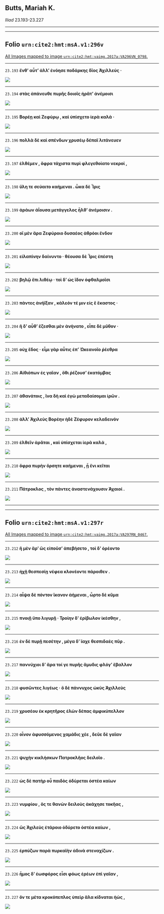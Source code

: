 ## Butts, Mariah K.

*Iliad* 23.193-23.227

---

---

## **Folio `urn:cite2:hmt:msA.v1:296v`**



[All Images mapped to image `urn:cite2:hmt:vaimg.2017a:VA296VN_0798`.](http://www.homermultitext.org/ict2/index.html?urn=urn:cite2:hmt:vaimg.2017a:VA296VN_0798@0.4749,0.3553,0.4272,0.01978&urn=urn:cite2:hmt:vaimg.2017a:VA296VN_0798@0.4773,0.3743,0.4204,0.02006&urn=urn:cite2:hmt:vaimg.2017a:VA296VN_0798@0.4775,0.3931,0.4165,0.02227&urn=urn:cite2:hmt:vaimg.2017a:VA296VN_0798@0.4738,0.4113,0.4392,0.02531&urn=urn:cite2:hmt:vaimg.2017a:VA296VN_0798@0.4725,0.4318,0.4543,0.02282&urn=urn:cite2:hmt:vaimg.2017a:VA296VN_0798@0.4792,0.4528,0.3791,0.01909&urn=urn:cite2:hmt:vaimg.2017a:VA296VN_0798@0.4792,0.4700,0.3957,0.02296&urn=urn:cite2:hmt:vaimg.2017a:VA296VN_0798@0.4796,0.4903,0.3926,0.01992&urn=urn:cite2:hmt:vaimg.2017a:VA296VN_0798@0.4751,0.5082,0.4090,0.01895&urn=urn:cite2:hmt:vaimg.2017a:VA296VN_0798@0.4773,0.5256,0.4042,0.02254&urn=urn:cite2:hmt:vaimg.2017a:VA296VN_0798@0.4753,0.5461,0.4060,0.01923&urn=urn:cite2:hmt:vaimg.2017a:VA296VN_0798@0.4786,0.5638,0.4143,0.02019&urn=urn:cite2:hmt:vaimg.2017a:VA296VN_0798@0.4735,0.5812,0.3935,0.02420&urn=urn:cite2:hmt:vaimg.2017a:VA296VN_0798@0.4742,0.6036,0.4095,0.01964&urn=urn:cite2:hmt:vaimg.2017a:VA296VN_0798@0.4755,0.6230,0.4210,0.02047&urn=urn:cite2:hmt:vaimg.2017a:VA296VN_0798@0.4768,0.6396,0.4193,0.02227&urn=urn:cite2:hmt:vaimg.2017a:VA296VN_0798@0.4737,0.6595,0.4046,0.02144&urn=urn:cite2:hmt:vaimg.2017a:VA296VN_0798@0.4735,0.6780,0.4188,0.02254&urn=urn:cite2:hmt:vaimg.2017a:VA296VN_0798@0.4738,0.6985,0.4258,0.02144)

---- 

 `23.193`  **ἔνθʼ αὖτʼ ἀλλʼ ἐνόησε ποδάρκης δῖος Ἀχιλλεύς ·** 

 <a href="http://www.homermultitext.org/ict2/index.html?urn=urn:cite2:hmt:vaimg.2017a:VA296VN_0798@0.4749,0.3553,0.4272,0.01978"><img src="http://beta.hpcc.uh.edu/scs/image/500/500/urn:cite2:hmt:vaimg.2017a:VA296VN_0798@0.4749,0.3553,0.4272,0.01978"/></a> 

---- 

 `23.194`  **στὰς ἀπάνευθε πυρῆς δοιοῖς ἠρᾶτʼ ἀνέμοισι** 

 <a href="http://www.homermultitext.org/ict2/index.html?urn=urn:cite2:hmt:vaimg.2017a:VA296VN_0798@0.4773,0.3743,0.4204,0.02006"><img src="http://beta.hpcc.uh.edu/scs/image/500/500/urn:cite2:hmt:vaimg.2017a:VA296VN_0798@0.4773,0.3743,0.4204,0.02006"/></a> 

---- 

 `23.195`  **Βορέῃ καὶ Ζεφύρῳ , καὶ ὑπίσχετο ἱερὰ καλά ·** 

 <a href="http://www.homermultitext.org/ict2/index.html?urn=urn:cite2:hmt:vaimg.2017a:VA296VN_0798@0.4775,0.3931,0.4165,0.02227"><img src="http://beta.hpcc.uh.edu/scs/image/500/500/urn:cite2:hmt:vaimg.2017a:VA296VN_0798@0.4775,0.3931,0.4165,0.02227"/></a> 

---- 

 `23.196`  **πολλὰ δὲ καὶ σπένδων χρυσέῳ δέπαϊ λιτάνευεν** 

 <a href="http://www.homermultitext.org/ict2/index.html?urn=urn:cite2:hmt:vaimg.2017a:VA296VN_0798@0.4738,0.4113,0.4392,0.02531"><img src="http://beta.hpcc.uh.edu/scs/image/500/500/urn:cite2:hmt:vaimg.2017a:VA296VN_0798@0.4738,0.4113,0.4392,0.02531"/></a> 

---- 

 `23.197`  **ἐλθέμεν , ὄφρα τάχιστα πυρὶ φλεγεθοίατο νεκροί ,** 

 <a href="http://www.homermultitext.org/ict2/index.html?urn=urn:cite2:hmt:vaimg.2017a:VA296VN_0798@0.4725,0.4318,0.4543,0.02282"><img src="http://beta.hpcc.uh.edu/scs/image/500/500/urn:cite2:hmt:vaimg.2017a:VA296VN_0798@0.4725,0.4318,0.4543,0.02282"/></a> 

---- 

 `23.198`  **ὕλη τε σεύαιτο καήμεναι . ὦκα δὲ Ἶρις** 

 <a href="http://www.homermultitext.org/ict2/index.html?urn=urn:cite2:hmt:vaimg.2017a:VA296VN_0798@0.4792,0.4528,0.3791,0.01909"><img src="http://beta.hpcc.uh.edu/scs/image/500/500/urn:cite2:hmt:vaimg.2017a:VA296VN_0798@0.4792,0.4528,0.3791,0.01909"/></a> 

---- 

 `23.199`  **ἀράων ἀΐουσα μετάγγελος ἦλθʼ ἀνέμοισιν .** 

 <a href="http://www.homermultitext.org/ict2/index.html?urn=urn:cite2:hmt:vaimg.2017a:VA296VN_0798@0.4792,0.4700,0.3957,0.02296"><img src="http://beta.hpcc.uh.edu/scs/image/500/500/urn:cite2:hmt:vaimg.2017a:VA296VN_0798@0.4792,0.4700,0.3957,0.02296"/></a> 

---- 

 `23.200`  **οἳ μὲν ἄρα Ζεφύροιο δυσαέος ἀθρόοι ἔνδον** 

 <a href="http://www.homermultitext.org/ict2/index.html?urn=urn:cite2:hmt:vaimg.2017a:VA296VN_0798@0.4796,0.4903,0.3926,0.01992"><img src="http://beta.hpcc.uh.edu/scs/image/500/500/urn:cite2:hmt:vaimg.2017a:VA296VN_0798@0.4796,0.4903,0.3926,0.01992"/></a> 

---- 

 `23.201`  **εἰλαπίνην δαίνυντο · θέουσα δὲ Ἶρις ἐπέστη** 

 <a href="http://www.homermultitext.org/ict2/index.html?urn=urn:cite2:hmt:vaimg.2017a:VA296VN_0798@0.4751,0.5082,0.4090,0.01895"><img src="http://beta.hpcc.uh.edu/scs/image/500/500/urn:cite2:hmt:vaimg.2017a:VA296VN_0798@0.4751,0.5082,0.4090,0.01895"/></a> 

---- 

 `23.202`  **βηλῷ ἔπι λιθέῳ · τοὶ δʼ ὡς ἴδον ὀφθαλμοῖσι** 

 <a href="http://www.homermultitext.org/ict2/index.html?urn=urn:cite2:hmt:vaimg.2017a:VA296VN_0798@0.4773,0.5256,0.4042,0.02254"><img src="http://beta.hpcc.uh.edu/scs/image/500/500/urn:cite2:hmt:vaimg.2017a:VA296VN_0798@0.4773,0.5256,0.4042,0.02254"/></a> 

---- 

 `23.203`  **πάντες ἀνήϊξαν , κάλεόν τέ μιν εἰς ἓ ἕκαστος ·** 

 <a href="http://www.homermultitext.org/ict2/index.html?urn=urn:cite2:hmt:vaimg.2017a:VA296VN_0798@0.4753,0.5461,0.4060,0.01923"><img src="http://beta.hpcc.uh.edu/scs/image/500/500/urn:cite2:hmt:vaimg.2017a:VA296VN_0798@0.4753,0.5461,0.4060,0.01923"/></a> 

---- 

 `23.204`  **ἣ δʼ αὖθʼ ἕζεσθαι μὲν ἀνήνατο , εἶπε δὲ μῦθον ·** 

 <a href="http://www.homermultitext.org/ict2/index.html?urn=urn:cite2:hmt:vaimg.2017a:VA296VN_0798@0.4786,0.5638,0.4143,0.02019"><img src="http://beta.hpcc.uh.edu/scs/image/500/500/urn:cite2:hmt:vaimg.2017a:VA296VN_0798@0.4786,0.5638,0.4143,0.02019"/></a> 

---- 

 `23.205`  **οὐχ ἕδος · εἶμι γὰρ αὖτις ἐπʼ Ὠκεανοῖο ῥέεθρα** 

 <a href="http://www.homermultitext.org/ict2/index.html?urn=urn:cite2:hmt:vaimg.2017a:VA296VN_0798@0.4735,0.5812,0.3935,0.02420"><img src="http://beta.hpcc.uh.edu/scs/image/500/500/urn:cite2:hmt:vaimg.2017a:VA296VN_0798@0.4735,0.5812,0.3935,0.02420"/></a> 

---- 

 `23.206`  **Αἰθιόπων ἐς γαῖαν , ὅθι ῥέζουσʼ ἑκατόμβας** 

 <a href="http://www.homermultitext.org/ict2/index.html?urn=urn:cite2:hmt:vaimg.2017a:VA296VN_0798@0.4742,0.6036,0.4095,0.01964"><img src="http://beta.hpcc.uh.edu/scs/image/500/500/urn:cite2:hmt:vaimg.2017a:VA296VN_0798@0.4742,0.6036,0.4095,0.01964"/></a> 

---- 

 `23.207`  **ἀθανάτοις , ἵνα δὴ καὶ ἐγὼ μεταδαίσομαι ἱρῶν .** 

 <a href="http://www.homermultitext.org/ict2/index.html?urn=urn:cite2:hmt:vaimg.2017a:VA296VN_0798@0.4755,0.6230,0.4210,0.02047"><img src="http://beta.hpcc.uh.edu/scs/image/500/500/urn:cite2:hmt:vaimg.2017a:VA296VN_0798@0.4755,0.6230,0.4210,0.02047"/></a> 

---- 

 `23.208`  **ἀλλʼ Ἀχιλεὺς Βορέην ἠδὲ Ζέφυρον κελαδεινὸν** 

 <a href="http://www.homermultitext.org/ict2/index.html?urn=urn:cite2:hmt:vaimg.2017a:VA296VN_0798@0.4768,0.6396,0.4193,0.02227"><img src="http://beta.hpcc.uh.edu/scs/image/500/500/urn:cite2:hmt:vaimg.2017a:VA296VN_0798@0.4768,0.6396,0.4193,0.02227"/></a> 

---- 

 `23.209`  **ἐλθεῖν ἀρᾶται , καὶ ὑπίσχεται ἱερὰ καλά ,** 

 <a href="http://www.homermultitext.org/ict2/index.html?urn=urn:cite2:hmt:vaimg.2017a:VA296VN_0798@0.4737,0.6595,0.4046,0.02144"><img src="http://beta.hpcc.uh.edu/scs/image/500/500/urn:cite2:hmt:vaimg.2017a:VA296VN_0798@0.4737,0.6595,0.4046,0.02144"/></a> 

---- 

 `23.210`  **ὄφρα πυρὴν ὄρσητε καήμεναι , ᾗ ἔνι κεῖται** 

 <a href="http://www.homermultitext.org/ict2/index.html?urn=urn:cite2:hmt:vaimg.2017a:VA296VN_0798@0.4735,0.6780,0.4188,0.02254"><img src="http://beta.hpcc.uh.edu/scs/image/500/500/urn:cite2:hmt:vaimg.2017a:VA296VN_0798@0.4735,0.6780,0.4188,0.02254"/></a> 

---- 

 `23.211`  **Πάτροκλος , τὸν πάντες ἀναστενάχουσιν Ἀχαιοί .** 

 <a href="http://www.homermultitext.org/ict2/index.html?urn=urn:cite2:hmt:vaimg.2017a:VA296VN_0798@0.4738,0.6985,0.4258,0.02144"><img src="http://beta.hpcc.uh.edu/scs/image/500/500/urn:cite2:hmt:vaimg.2017a:VA296VN_0798@0.4738,0.6985,0.4258,0.02144"/></a> 

---

---

## **Folio `urn:cite2:hmt:msA.v1:297r`**



[All Images mapped to image `urn:cite2:hmt:vaimg.2017a:VA297RN_0467`.](http://www.homermultitext.org/ict2/index.html?urn=urn:cite2:hmt:vaimg.2017a:VA297RN_0467@0.2159,0.2102,0.4005,0.02614&urn=urn:cite2:hmt:vaimg.2017a:VA297RN_0467@0.2157,0.2333,0.4119,0.02324&urn=urn:cite2:hmt:vaimg.2017a:VA297RN_0467@0.2100,0.2530,0.4298,0.02531&urn=urn:cite2:hmt:vaimg.2017a:VA297RN_0467@0.2124,0.2762,0.4304,0.01992&urn=urn:cite2:hmt:vaimg.2017a:VA297RN_0467@0.2087,0.2950,0.4217,0.02047&urn=urn:cite2:hmt:vaimg.2017a:VA297RN_0467@0.2091,0.3133,0.4329,0.02116&urn=urn:cite2:hmt:vaimg.2017a:VA297RN_0467@0.2082,0.3328,0.4149,0.02324&urn=urn:cite2:hmt:vaimg.2017a:VA297RN_0467@0.2095,0.3519,0.4412,0.02144&urn=urn:cite2:hmt:vaimg.2017a:VA297RN_0467@0.2095,0.3723,0.4289,0.02089&urn=urn:cite2:hmt:vaimg.2017a:VA297RN_0467@0.2058,0.3891,0.3793,0.02241&urn=urn:cite2:hmt:vaimg.2017a:VA297RN_0467@0.2052,0.4101,0.4000,0.02047&urn=urn:cite2:hmt:vaimg.2017a:VA297RN_0467@0.2080,0.4290,0.4232,0.02061&urn=urn:cite2:hmt:vaimg.2017a:VA297RN_0467@0.2049,0.4484,0.3780,0.01867&urn=urn:cite2:hmt:vaimg.2017a:VA297RN_0467@0.2034,0.4656,0.4243,0.02337&urn=urn:cite2:hmt:vaimg.2017a:VA297RN_0467@0.2054,0.4863,0.4226,0.02047&urn=urn:cite2:hmt:vaimg.2017a:VA297RN_0467@0.2076,0.5035,0.4469,0.02324)

---- 

 `23.212`  **ἣ μὲν ἄρʼ ὣς εἰποῦσʼ ἀπεβήσετο , τοὶ δʼ ὀρέοντο** 

 <a href="http://www.homermultitext.org/ict2/index.html?urn=urn:cite2:hmt:vaimg.2017a:VA297RN_0467@0.2159,0.2102,0.4005,0.02614"><img src="http://beta.hpcc.uh.edu/scs/image/500/500/urn:cite2:hmt:vaimg.2017a:VA297RN_0467@0.2159,0.2102,0.4005,0.02614"/></a> 

---- 

 `23.213`  **ἠχῇ θεσπεσίῃ νέφεα κλονέοντε πάροιθεν .** 

 <a href="http://www.homermultitext.org/ict2/index.html?urn=urn:cite2:hmt:vaimg.2017a:VA297RN_0467@0.2157,0.2333,0.4119,0.02324"><img src="http://beta.hpcc.uh.edu/scs/image/500/500/urn:cite2:hmt:vaimg.2017a:VA297RN_0467@0.2157,0.2333,0.4119,0.02324"/></a> 

---- 

 `23.214`  **αἶψα δὲ πόντον ἵκανον ἀήμεναι , ὦρτο δὲ κῦμα** 

 <a href="http://www.homermultitext.org/ict2/index.html?urn=urn:cite2:hmt:vaimg.2017a:VA297RN_0467@0.2100,0.2530,0.4298,0.02531"><img src="http://beta.hpcc.uh.edu/scs/image/500/500/urn:cite2:hmt:vaimg.2017a:VA297RN_0467@0.2100,0.2530,0.4298,0.02531"/></a> 

---- 

 `23.215`  **πνοιῇ ὕπο λιγυρῇ · Τροίην δʼ ἐρίβωλον ἱκέσθην ,** 

 <a href="http://www.homermultitext.org/ict2/index.html?urn=urn:cite2:hmt:vaimg.2017a:VA297RN_0467@0.2124,0.2762,0.4304,0.01992"><img src="http://beta.hpcc.uh.edu/scs/image/500/500/urn:cite2:hmt:vaimg.2017a:VA297RN_0467@0.2124,0.2762,0.4304,0.01992"/></a> 

---- 

 `23.216`  **ἐν δὲ πυρῇ πεσέτην , μέγα δʼ ἴαχε θεσπιδαὲς πῦρ .** 

 <a href="http://www.homermultitext.org/ict2/index.html?urn=urn:cite2:hmt:vaimg.2017a:VA297RN_0467@0.2087,0.2950,0.4217,0.02047"><img src="http://beta.hpcc.uh.edu/scs/image/500/500/urn:cite2:hmt:vaimg.2017a:VA297RN_0467@0.2087,0.2950,0.4217,0.02047"/></a> 

---- 

 `23.217`  **παννύχιοι δʼ ἄρα τοί γε πυρῆς ἄμυδις φλόγʼ ἔβαλλον** 

 <a href="http://www.homermultitext.org/ict2/index.html?urn=urn:cite2:hmt:vaimg.2017a:VA297RN_0467@0.2091,0.3133,0.4329,0.02116"><img src="http://beta.hpcc.uh.edu/scs/image/500/500/urn:cite2:hmt:vaimg.2017a:VA297RN_0467@0.2091,0.3133,0.4329,0.02116"/></a> 

---- 

 `23.218`  **φυσῶντες λιγέως · ὃ δὲ πάννυχος ὠκὺς Ἀχιλλεὺς** 

 <a href="http://www.homermultitext.org/ict2/index.html?urn=urn:cite2:hmt:vaimg.2017a:VA297RN_0467@0.2082,0.3328,0.4149,0.02324"><img src="http://beta.hpcc.uh.edu/scs/image/500/500/urn:cite2:hmt:vaimg.2017a:VA297RN_0467@0.2082,0.3328,0.4149,0.02324"/></a> 

---- 

 `23.219`  **χρυσέου ἐκ κρητῆρος ἑλὼν δέπας ἀμφικύπελλον** 

 <a href="http://www.homermultitext.org/ict2/index.html?urn=urn:cite2:hmt:vaimg.2017a:VA297RN_0467@0.2095,0.3519,0.4412,0.02144"><img src="http://beta.hpcc.uh.edu/scs/image/500/500/urn:cite2:hmt:vaimg.2017a:VA297RN_0467@0.2095,0.3519,0.4412,0.02144"/></a> 

---- 

 `23.220`  **οἶνον ἀφυσσόμενος χαμάδις χέε , δεῦε δὲ γαῖαν** 

 <a href="http://www.homermultitext.org/ict2/index.html?urn=urn:cite2:hmt:vaimg.2017a:VA297RN_0467@0.2095,0.3723,0.4289,0.02089"><img src="http://beta.hpcc.uh.edu/scs/image/500/500/urn:cite2:hmt:vaimg.2017a:VA297RN_0467@0.2095,0.3723,0.4289,0.02089"/></a> 

---- 

 `23.221`  **ψυχὴν κικλήσκων Πατροκλῆος δειλοῖο .** 

 <a href="http://www.homermultitext.org/ict2/index.html?urn=urn:cite2:hmt:vaimg.2017a:VA297RN_0467@0.2058,0.3891,0.3793,0.02241"><img src="http://beta.hpcc.uh.edu/scs/image/500/500/urn:cite2:hmt:vaimg.2017a:VA297RN_0467@0.2058,0.3891,0.3793,0.02241"/></a> 

---- 

 `23.222`  **ὡς δὲ πατὴρ οὗ παιδὸς ὀδύρεται ὀστέα καίων** 

 <a href="http://www.homermultitext.org/ict2/index.html?urn=urn:cite2:hmt:vaimg.2017a:VA297RN_0467@0.2052,0.4101,0.4000,0.02047"><img src="http://beta.hpcc.uh.edu/scs/image/500/500/urn:cite2:hmt:vaimg.2017a:VA297RN_0467@0.2052,0.4101,0.4000,0.02047"/></a> 

---- 

 `23.223`  **νυμφίου , ὅς τε θανὼν δειλοὺς ἀκάχησε τοκῆας ,** 

 <a href="http://www.homermultitext.org/ict2/index.html?urn=urn:cite2:hmt:vaimg.2017a:VA297RN_0467@0.2080,0.4290,0.4232,0.02061"><img src="http://beta.hpcc.uh.edu/scs/image/500/500/urn:cite2:hmt:vaimg.2017a:VA297RN_0467@0.2080,0.4290,0.4232,0.02061"/></a> 

---- 

 `23.224`  **ὣς Ἀχιλεὺς ἑτάροιο ὀδύρετο ὀστέα καίων ,** 

 <a href="http://www.homermultitext.org/ict2/index.html?urn=urn:cite2:hmt:vaimg.2017a:VA297RN_0467@0.2049,0.4484,0.3780,0.01867"><img src="http://beta.hpcc.uh.edu/scs/image/500/500/urn:cite2:hmt:vaimg.2017a:VA297RN_0467@0.2049,0.4484,0.3780,0.01867"/></a> 

---- 

 `23.225`  **ἑρπύζων παρὰ πυρκαϊὴν ἁδινὰ στεναχίζων .** 

 <a href="http://www.homermultitext.org/ict2/index.html?urn=urn:cite2:hmt:vaimg.2017a:VA297RN_0467@0.2034,0.4656,0.4243,0.02337"><img src="http://beta.hpcc.uh.edu/scs/image/500/500/urn:cite2:hmt:vaimg.2017a:VA297RN_0467@0.2034,0.4656,0.4243,0.02337"/></a> 

---- 

 `23.226`  **ἦμος δʼ ἑωσφόρος εἶσι φόως ἐρέων ἐπὶ γαῖαν ,** 

 <a href="http://www.homermultitext.org/ict2/index.html?urn=urn:cite2:hmt:vaimg.2017a:VA297RN_0467@0.2054,0.4863,0.4226,0.02047"><img src="http://beta.hpcc.uh.edu/scs/image/500/500/urn:cite2:hmt:vaimg.2017a:VA297RN_0467@0.2054,0.4863,0.4226,0.02047"/></a> 

---- 

 `23.227`  **ὅν τε μέτα κροκόπεπλος ὑπεὶρ ἅλα κίδναται ἠώς ,** 

 <a href="http://www.homermultitext.org/ict2/index.html?urn=urn:cite2:hmt:vaimg.2017a:VA297RN_0467@0.2076,0.5035,0.4469,0.02324"><img src="http://beta.hpcc.uh.edu/scs/image/500/500/urn:cite2:hmt:vaimg.2017a:VA297RN_0467@0.2076,0.5035,0.4469,0.02324"/></a> 